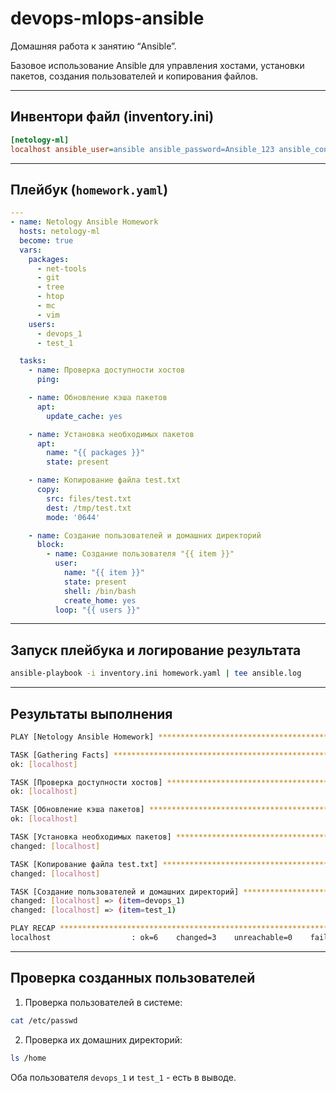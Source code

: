 # devops-mlops-ansible
Домашняя работа к занятию “Ansible”.

Базовое использование Ansible для управления хостами, установки пакетов, создания пользователей и копирования файлов.

---

## Инвентори файл (inventory.ini)

```ini
[netology-ml]
localhost ansible_user=ansible ansible_password=Ansible_123 ansible_connection=local ansible_become=yes ansible_become_method=sudo
```

---

## Плейбук (`homework.yaml`)

```yaml
---
- name: Netology Ansible Homework
  hosts: netology-ml
  become: true
  vars:
    packages:
      - net-tools
      - git
      - tree
      - htop
      - mc
      - vim
    users:
      - devops_1
      - test_1

  tasks:
    - name: Проверка доступности хостов
      ping:

    - name: Обновление кэша пакетов
      apt:
        update_cache: yes

    - name: Установка необходимых пакетов
      apt:
        name: "{{ packages }}"
        state: present

    - name: Копирование файла test.txt
      copy:
        src: files/test.txt
        dest: /tmp/test.txt
        mode: '0644'

    - name: Создание пользователей и домашних директорий
      block:
        - name: Создание пользователя "{{ item }}"
          user:
            name: "{{ item }}"
            state: present
            shell: /bin/bash
            create_home: yes
          loop: "{{ users }}"
```

---

## Запуск плейбука и логирование результата

```bash
ansible-playbook -i inventory.ini homework.yaml | tee ansible.log
```

---

## Результаты выполнения

```bash
PLAY [Netology Ansible Homework] *******************************************************************************

TASK [Gathering Facts] *****************************************************************************************
ok: [localhost]

TASK [Проверка доступности хостов] *****************************************************************************
ok: [localhost]

TASK [Обновление кэша пакетов] *********************************************************************************
ok: [localhost]

TASK [Установка необходимых пакетов] ***************************************************************************
changed: [localhost]

TASK [Копирование файла test.txt] ******************************************************************************
changed: [localhost]

TASK [Создание пользователей и домашних директорий] ************************************************************
changed: [localhost] => (item=devops_1)
changed: [localhost] => (item=test_1)

PLAY RECAP *****************************************************************************************************
localhost                  : ok=6    changed=3    unreachable=0    failed=0
```

---

## Проверка созданных пользователей

1. Проверка пользователей в системе:

```bash
cat /etc/passwd 
```

2. Проверка их домашних директорий:

```bash
ls /home
```

Оба пользователя `devops_1` и `test_1` - есть в выводе.


